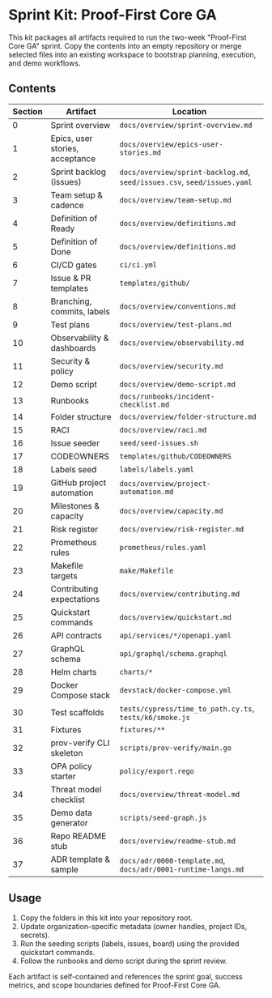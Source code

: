 # Sprint Kit: Proof-First Core GA

This kit packages all artifacts required to run the two-week "Proof-First Core GA" sprint. Copy the contents into an empty repository or merge selected files into an existing workspace to bootstrap planning, execution, and demo workflows.

## Contents

| Section | Artifact                        | Location                                                                 |
| ------- | ------------------------------- | ------------------------------------------------------------------------ |
| 0       | Sprint overview                 | `docs/overview/sprint-overview.md`                                       |
| 1       | Epics, user stories, acceptance | `docs/overview/epics-user-stories.md`                                    |
| 2       | Sprint backlog (issues)         | `docs/overview/sprint-backlog.md`, `seed/issues.csv`, `seed/issues.yaml` |
| 3       | Team setup & cadence            | `docs/overview/team-setup.md`                                            |
| 4       | Definition of Ready             | `docs/overview/definitions.md`                                           |
| 5       | Definition of Done              | `docs/overview/definitions.md`                                           |
| 6       | CI/CD gates                     | `ci/ci.yml`                                                              |
| 7       | Issue & PR templates            | `templates/github/`                                                      |
| 8       | Branching, commits, labels      | `docs/overview/conventions.md`                                           |
| 9       | Test plans                      | `docs/overview/test-plans.md`                                            |
| 10      | Observability & dashboards      | `docs/overview/observability.md`                                         |
| 11      | Security & policy               | `docs/overview/security.md`                                              |
| 12      | Demo script                     | `docs/overview/demo-script.md`                                           |
| 13      | Runbooks                        | `docs/runbooks/incident-checklist.md`                                    |
| 14      | Folder structure                | `docs/overview/folder-structure.md`                                      |
| 15      | RACI                            | `docs/overview/raci.md`                                                  |
| 16      | Issue seeder                    | `seed/seed-issues.sh`                                                    |
| 17      | CODEOWNERS                      | `templates/github/CODEOWNERS`                                            |
| 18      | Labels seed                     | `labels/labels.yaml`                                                     |
| 19      | GitHub project automation       | `docs/overview/project-automation.md`                                    |
| 20      | Milestones & capacity           | `docs/overview/capacity.md`                                              |
| 21      | Risk register                   | `docs/overview/risk-register.md`                                         |
| 22      | Prometheus rules                | `prometheus/rules.yaml`                                                  |
| 23      | Makefile targets                | `make/Makefile`                                                          |
| 24      | Contributing expectations       | `docs/overview/contributing.md`                                          |
| 25      | Quickstart commands             | `docs/overview/quickstart.md`                                            |
| 26      | API contracts                   | `api/services/*/openapi.yaml`                                            |
| 27      | GraphQL schema                  | `api/graphql/schema.graphql`                                             |
| 28      | Helm charts                     | `charts/*`                                                               |
| 29      | Docker Compose stack            | `devstack/docker-compose.yml`                                            |
| 30      | Test scaffolds                  | `tests/cypress/time_to_path.cy.ts`, `tests/k6/smoke.js`                  |
| 31      | Fixtures                        | `fixtures/**`                                                            |
| 32      | prov-verify CLI skeleton        | `scripts/prov-verify/main.go`                                            |
| 33      | OPA policy starter              | `policy/export.rego`                                                     |
| 34      | Threat model checklist          | `docs/overview/threat-model.md`                                          |
| 35      | Demo data generator             | `scripts/seed-graph.js`                                                  |
| 36      | Repo README stub                | `docs/overview/readme-stub.md`                                           |
| 37      | ADR template & sample           | `docs/adr/0000-template.md`, `docs/adr/0001-runtime-langs.md`            |

## Usage

1. Copy the folders in this kit into your repository root.
2. Update organization-specific metadata (owner handles, project IDs, secrets).
3. Run the seeding scripts (labels, issues, board) using the provided quickstart commands.
4. Follow the runbooks and demo script during the sprint review.

Each artifact is self-contained and references the sprint goal, success metrics, and scope boundaries defined for Proof-First Core GA.
